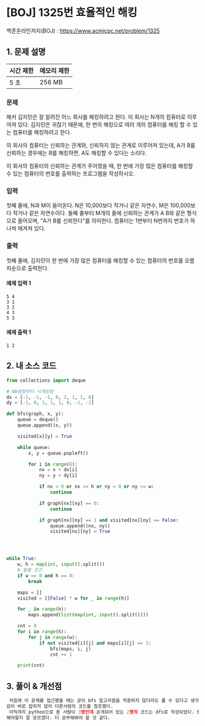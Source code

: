 # [BOJ] 1325번 효율적인 해킹

백준온라인저지(BOJ) :  https://www.acmicpc.net/problem/1325



## 1. 문제 설명

| 시간 제한 | 메모리 제한 | 
| :-------- | :---------- |
| 5 초      | 256 MB      | 

### 문제

해커 김지민은 잘 알려진 어느 회사를 해킹하려고 한다. 이 회사는 N개의 컴퓨터로 이루어져 있다. 김지민은 귀찮기 때문에, 한 번의 해킹으로 여러 개의 컴퓨터를 해킹 할 수 있는 컴퓨터를 해킹하려고 한다.

이 회사의 컴퓨터는 신뢰하는 관계와, 신뢰하지 않는 관계로 이루어져 있는데, A가 B를 신뢰하는 경우에는 B를 해킹하면, A도 해킹할 수 있다는 소리다.

이 회사의 컴퓨터의 신뢰하는 관계가 주어졌을 때, 한 번에 가장 많은 컴퓨터를 해킹할 수 있는 컴퓨터의 번호를 출력하는 프로그램을 작성하시오.


### 입력

첫째 줄에, N과 M이 들어온다. N은 10,000보다 작거나 같은 자연수, M은 100,000보다 작거나 같은 자연수이다. 둘째 줄부터 M개의 줄에 신뢰하는 관계가 A B와 같은 형식으로 들어오며, "A가 B를 신뢰한다"를 의미한다. 컴퓨터는 1번부터 N번까지 번호가 하나씩 매겨져 있다.


### 출력

첫째 줄에, 김지민이 한 번에 가장 많은 컴퓨터를 해킹할 수 있는 컴퓨터의 번호를 오름차순으로 출력한다.

#### 예제 입력 1

```
5 4
3 1
3 2
4 3
5 3
```

#### 예제 출력 1

```
1 2
```


## 2. 내 소스 코드

```python
from collections import deque

# NW방향부터 시계방향
dx = [-1, -1, -1, 0, 1, 1, 1, 0]
dy = [-1, 0, 1, 1, 1, 0, -1, -1]

def bfs(graph, x, y):
    queue = deque()
    queue.append((x, y))

    visited[x][y] = True

    while queue:
        x, y = queue.popleft()

        for i in range(8):
            nx = x + dx[i]
            ny = y + dy[i]

            if nx < 0 or nx >= h or ny < 0 or ny >= w:
                continue

            if graph[nx][ny] == 0:
                continue

            if graph[nx][ny] == 1 and visited[nx][ny] == False:
                queue.append((nx, ny))
                visited[nx][ny] = True




while True:
    w, h = map(int, input().split())
    # 탈출 조건
    if w == 0 and h == 0:
        break

    maps = []
    visited = [[False] * w for _ in range(h)]

    for _ in range(h):
        maps.append(list(map(int, input().split())))

    cnt = 0
    for i in range(h):
        for j in range(w):
            if not visited[i][j] and maps[i][j] == 1:
                bfs(maps, i, j)
                cnt += 1

    print(cnt)
```



## 3. 풀이 & 개선점

```python
 처음에 이 문제를 접근했을 때는 굳이 bfs 알고리즘을 적용하지 않더라도 풀 수 있다고 생각해서 풀어봤다. 결과는 메모리 초과였고 어떻게 풀어야할지
감이 바로 잡히지 않아 다른사람의 코드를 참조했다. 
 아직까지 python으로 푼 사람이 3명인데 공개되어 있는 2명의 코드는 dfs로 작성되었다. 탐색속도가 bfs가 더 빠른 것으로 알고 있는데 어떻게 작성
해야할지 잘 모르겠다. 더 공부해봐야 할 것 같다.
```